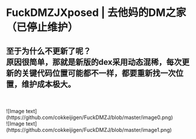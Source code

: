 # FuckDMZJXposed | 去他妈的DM之家 （已停止维护）
## 至于为什么不更新了呢？<br> 原因很简单，那就是新版的dex采用动态混稀，每次更新的关键代码位置可能都不一样，都要重新找一次位置，维护成本极大。
<br>
<br>
![Image text](https://github.com/cokkeijigen/FuckDMZJ/blob/master/image0.png)<br>
![Image text](https://github.com/cokkeijigen/FuckDMZJ/blob/master/image1.png)<br>
